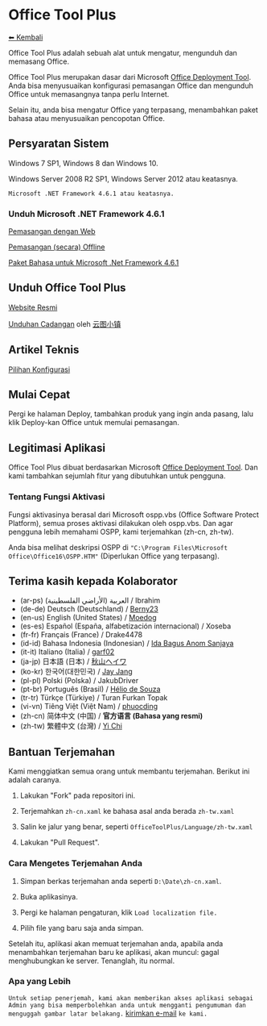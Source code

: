 # Office Tool Plus

[⬅ Kembali](https://github.com/YerongAI/Office-Tool)

Office Tool Plus adalah sebuah alat untuk mengatur, mengunduh dan memasang Office.

Office Tool Plus merupakan dasar dari Microsoft [Office Deployment Tool](https://docs.microsoft.com/en-us/DeployOffice/overview-of-the-office-2016-deployment-tool). Anda bisa menyusuaikan konfigurasi pemasangan Office dan mengunduh Office untuk memasangnya tanpa perlu Internet.

Selain itu, anda bisa mengatur Office yang terpasang, menambahkan paket bahasa atau menyusuaikan pencopotan Office.

## Persyaratan Sistem 

Windows 7 SP1, Windows 8 dan Windows 10.

Windows Server 2008 R2 SP1, Windows Server 2012 atau keatasnya.

`Microsoft .NET Framework 4.6.1 atau keatasnya.`

### Unduh Microsoft .NET Framework 4.6.1

[Pemasangan dengan Web](http://go.microsoft.com/fwlink/?LinkId=780597)

[Pemasangan (secara) Offline](http://go.microsoft.com/fwlink/?LinkId=780601)

[Paket Bahasa untuk Microsoft .Net Framework 4.6.1](http://go.microsoft.com/fwlink/?LinkId=780604)

## Unduh Office Tool Plus

[Website Resmi](https://otp.landian.vip/)

[Unduhan Cadangan](https://delivery.yuntu.dev/office-tool/) oleh [云图小镇](https://www.yuntu.dev/)

## Artikel Teknis

[Pilihan Konfigurasi](https://docs.microsoft.com/en-us/DeployOffice/configuration-options-for-the-office-2016-deployment-tool)

## Mulai Cepat

Pergi ke halaman Deploy, tambahkan produk yang ingin anda pasang, lalu klik Deploy-kan Office untuk memulai pemasangan.

## Legitimasi Aplikasi

Office Tool Plus dibuat berdasarkan Microsoft [Office Deployment Tool](https://docs.microsoft.com/en-us/DeployOffice/overview-of-the-office-2016-deployment-tool). Dan kami tambahkan sejumlah fitur yang dibutuhkan untuk pengguna.

### Tentang Fungsi Aktivasi

Fungsi aktivasinya berasal dari Microsoft ospp.vbs (Office Software Protect Platform), semua proses aktivasi dilakukan oleh ospp.vbs. Dan agar pengguna lebih memahami OSPP, kami terjemahkan (zh-cn, zh-tw).

Anda bisa melihat deskripsi OSPP di ````"C:\Program Files\Microsoft Office\Office16\OSPP.HTM"```` (Diperlukan Office yang terpasang).

## Terima kasih kepada Kolaborator

- (ar-ps) العربية (الأراضي الفلسطينية) / Ibrahim
- (de-de) Deutsch (Deutschland) / [Berny23](https://steamcommunity.com/id/Berny23)
- (en-us) English (United States) / [Moedog](https://prprpr.love)
- (es-es) Español (España, alfabetización internacional) / Xoseba
- (fr-fr) Français (France) / Drake4478
- (id-id) Bahasa Indonesia (Indonesian) / [Ida Bagus Anom Sanjaya](https://fb.me/Anom.Sanjaya17)
- (it-it) Italiano (Italia) / [garf02](https://github.com/garf02)
- (ja-jp) 日本語 (日本) / [秋山ヘイワ](https://github.com/akio1321)
- (ko-kr) 한국어(대한민국) / [Jay Jang](http://www.yaeyaya.com)
- (pl-pl) Polski (Polska) / JakubDriver
- (pt-br) Português (Brasil) / [Hélio de Souza](https://tinyurl.com/hdstec)
- (tr-tr) Türkçe (Türkiye) / Turan Furkan Topak
- (vi-vn) Tiêng Việt (Việt Nam) / [phuocding](https://github.com/phuocding)
- (zh-cn) 简体中文 (中国) / **官方语言 (Bahasa yang resmi)**
- (zh-tw) 繁體中文 (台灣) / [Yi Chi](https://www.cotpear.com)

## Bantuan Terjemahan

Kami menggiatkan semua orang untuk membantu terjemahan. Berikut ini adalah caranya.

1. Lakukan "Fork" pada repositori ini.

2. Terjemahkan ````zh-cn.xaml```` ke bahasa asal anda berada ````zh-tw.xaml````

3. Salin ke jalur yang benar, seperti ````OfficeToolPlus/Language/zh-tw.xaml````

4. Lakukan "Pull Request".

### Cara Mengetes Terjemahan Anda

1. Simpan berkas terjemahan anda seperti ````D:\Date\zh-cn.xaml````.

2. Buka aplikasinya.

3. Pergi ke halaman pengaturan, klik ````Load localization file.````

4. Pilih file yang baru saja anda simpan.

Setelah itu, aplikasi akan memuat terjemahan anda, apabila anda menambahkan terjemahan baru ke aplikasi, akan muncul: gagal menghubungkan ke server. Tenanglah, itu normal.

### Apa yang Lebih

````Untuk setiap penerjemah, kami akan memberikan akses aplikasi sebagai Admin yang bisa memperbolehkan anda untuk mengganti pengumuman dan menguggah gambar latar belakang.```` [kirimkan e-mail](mailto:yerong@coolhub.top) ````ke kami.````
